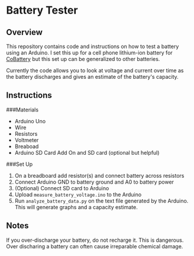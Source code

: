 Battery Tester
==============

Overview
--------

This repository contains code and instructions on how to test a battery using an Arduino. I set this up for a cell phone lithium-ion battery for [CoBattery](www.cobattery.com) but this set up can be generalized to other batteries.

Currently the code allows you to look at voltage and current over time as the battery discharges and gives an estimate of the battery's capacity.

Instructions 
------

###Materials

+ Arduino Uno
+ Wire
+ Resistors
+ Voltmeter
+ Breaboad
+ Arduino SD Card Add On and SD card (optional but helpful)

###Set Up


1. On a breadboard add resistor(s) and connect battery across resistors
1. Connect Arduino GND to battery ground and A0 to battery power
2. (Optional) Connect SD card to Arduino
3. Upload `measure_battery_voltage.ino` to the Arduino
2. Run `analyze_battery_data.py` on the text file generated by the Arduino. This will generate graphs and a capacity estimate.

Notes
-----

If you over-discharge your battery, do not recharge it. This is dangerous. Over discharing a battery can often cause irreparable chemical damage. 